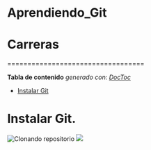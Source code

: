 # Aprendiendo_Git

# Carreras
==================================


<!-- START doctoc generado TOC por favor mantenga el comentario aquí para permitir la actualización automática ->
<!-- NO EDITE ESTA SECCIÓN, EN LUGAR RE-RUN doctoc PARA ACTUALIZAR -->

**Tabla de contenido**  *generado con: [DocToc](https://github.com/thlorenz/doctoc)*

- [Instalar Git](#instalar-Git)
<!-- END doctoc generó TOC por favor mantenga un comentario aquí para permitir la actualización automática -->

# Instalar Git.
![Clonando repositorio](Imagenes/clonar-repositorio.jpg)
<img src="/home/gustavo/Desktop/Aprendiendo_Git/Imagenes/clonar repositorio.jpg"/>